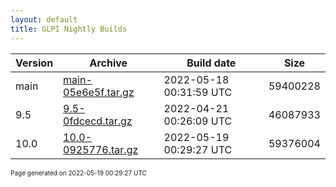 ```yaml
---
layout: default
title: GLPI Nightly Builds
---
```


Version|Archive|Build date|Size
---|---|---|---
main|[main-05e6e5f.tar.gz](main-05e6e5f.tar.gz)|2022-05-18 00:31:59 UTC|59400228
9.5|[9.5-0fdcecd.tar.gz](9.5-0fdcecd.tar.gz)|2022-04-21 00:26:09 UTC|46087933
10.0|[10.0-0925776.tar.gz](10.0-0925776.tar.gz)|2022-05-19 00:29:27 UTC|59376004

<font size="1">Page generated on 2022-05-19 00:29:27 UTC</font>
